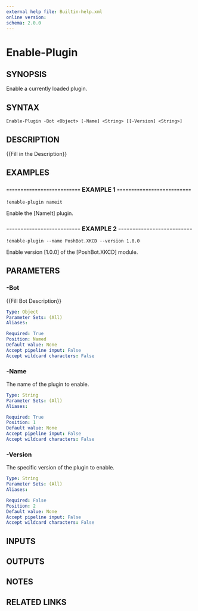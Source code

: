 ```yaml
---
external help file: Builtin-help.xml
online version: 
schema: 2.0.0
---
```


# Enable-Plugin

## SYNOPSIS
Enable a currently loaded plugin.

## SYNTAX

```
Enable-Plugin -Bot <Object> [-Name] <String> [[-Version] <String>]
```

## DESCRIPTION
{{Fill in the Description}}

## EXAMPLES

### -------------------------- EXAMPLE 1 --------------------------
```
!enable-plugin nameit
```

Enable the \[NameIt\] plugin.

### -------------------------- EXAMPLE 2 --------------------------
```
!enable-plugin --name PoshBot.XKCD --version 1.0.0
```

Enable version \[1.0.0\] of the \[PoshBot.XKCD\] module.

## PARAMETERS

### -Bot
{{Fill Bot Description}}

```yaml
Type: Object
Parameter Sets: (All)
Aliases: 

Required: True
Position: Named
Default value: None
Accept pipeline input: False
Accept wildcard characters: False
```

### -Name
The name of the plugin to enable.

```yaml
Type: String
Parameter Sets: (All)
Aliases: 

Required: True
Position: 1
Default value: None
Accept pipeline input: False
Accept wildcard characters: False
```

### -Version
The specific version of the plugin to enable.

```yaml
Type: String
Parameter Sets: (All)
Aliases: 

Required: False
Position: 2
Default value: None
Accept pipeline input: False
Accept wildcard characters: False
```

## INPUTS

## OUTPUTS

## NOTES

## RELATED LINKS

